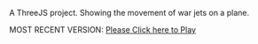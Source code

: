 A ThreeJS project. Showing the movement of war jets on a plane.

MOST RECENT VERSION: [Please Click here to Play](https://rawcdn.githack.com/alperenbutun/free-time-project/a85497e/index.html)
